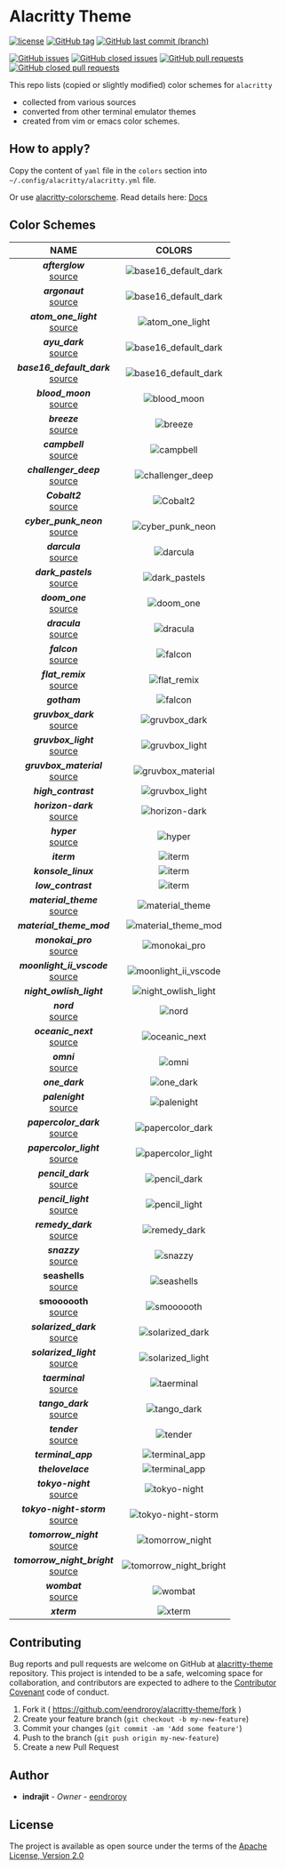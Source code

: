 # Alacritty Theme

[![license](https://img.shields.io/github/license/eendroroy/alacritty-theme.svg)](https://github.com/eendroroy/alacritty-theme/blob/master/LICENSE)
[![GitHub tag](https://img.shields.io/github/tag/eendroroy/alacritty-theme.svg)](https://github.com/eendroroy/alacritty-theme/tags)
[![GitHub last commit (branch)](https://img.shields.io/github/last-commit/eendroroy/alacritty-theme/master.svg)](https://github.com/eendroroy/alacritty-theme)

[![GitHub issues](https://img.shields.io/github/issues/eendroroy/alacritty-theme.svg)](https://github.com/eendroroy/alacritty-theme/issues)
[![GitHub closed issues](https://img.shields.io/github/issues-closed/eendroroy/alacritty-theme.svg)](https://github.com/eendroroy/alacritty-theme/issues?q=is%3Aissue+is%3Aclosed)
[![GitHub pull requests](https://img.shields.io/github/issues-pr/eendroroy/alacritty-theme.svg)](https://github.com/eendroroy/alacritty-theme/pulls)
[![GitHub closed pull requests](https://img.shields.io/github/issues-pr-closed/eendroroy/alacritty-theme.svg)](https://github.com/eendroroy/alacritty-theme/pulls?q=is%3Apr+is%3Aclosed)

This repo lists (copied or slightly modified) color schemes for `alacritty`

- collected from various sources
- converted from other terminal emulator themes
- created from vim or emacs color schemes.

## How to apply?

Copy the content of `yaml` file in the `colors` section into `~/.config/alacritty/alacritty.yml` file.

Or use [alacritty-colorscheme](https://github.com/toggle-corp/alacritty-colorscheme). Read details here: [Docs](https://github.com/toggle-corp/alacritty-colorscheme/blob/master/README.md)

## Color Schemes

|                                                                        NAME                                                                        |COLORS|
|:--------------------------------------------------------------------------------------------------------------------------------------------------:|:---:|
|                                    **_afterglow_**<br>[source](https://github.com/YabataDesign/afterglow-theme)                                    |![base16_default_dark](images/afterglow.png)|
|                                      **_argonaut_**<br>[source](https://github.com/pwaleczek/Argonaut-theme)                                       |![base16_default_dark](images/argonaut.png)|
|                   **_atom_one_light_**<br>[source](https://github.com/dexpota/kitty-themes/blob/master/themes/AtomOneLight.conf)                   |![atom_one_light](images/atom_one_light.png)|
|                                        **_ayu_dark_**<br>[source](https://github.com/ayu-theme/ayu-colors)                                         |![base16_default_dark](images/ayu_dark.png)|
|                                   **_base16_default_dark_**<br>[source](https://github.com/chriskempson/base16)                                    |![base16_default_dark](images/base16_default_dark.png)|
|                                          **_blood_moon_**<br>[source](https://github.com/dguo/blood-moon)                                          |![blood_moon](images/blood_moon.png)|
|                                              **_breeze_**<br>[source](https://github.com/KDE/breeze)                                               |![breeze](images/breeze.png)|
|              **_campbell_**<br>[source](https://blogs.msdn.microsoft.com/commandline/2017/08/02/updating-the-windows-console-colors)               |![campbell](images/campbell.png)|
|                               **_challenger_deep_**<br>[source](https://github.com/challenger-deep-theme/alacritty)                                |![challenger_deep](images/challenger_deep.png)|
|                                  **_Cobalt2_**<br>[source](https://github.com/wesbos/cobalt2/tree/master/Cobalt2)                                  |![Cobalt2](images/Cobalt2.png)|
|                                  **_cyber_punk_neon_**<br>[source](https://github.com/Roboron3042/Cyberpunk-Neon)                                  |![cyber_punk_neon](images/cyber_punk_neon.png)|
|                                                **_darcula_**<br>[source](https://draculatheme.com)                                                 |![darcula](images/darcula.png)|
|         **_dark_pastels_**<br>[source](https://invent.kde.org/utilities/konsole/-/blob/master/data/color-schemes/DarkPastels.colorscheme)          |![dark_pastels](images/dark_pastels.png)|
|                                     **_doom_one_**<br>[source](https://github.com/hlissner/emacs-doom-themes)                                      |![doom_one](images/doom_one.png)|
|                                                **_dracula_**<br>[source](https://draculatheme.com)                                                 |![dracula](images/dracula.png)|
|                                            **_falcon_**<br>[source](https://github.com/fenetikm/falcon)                                            |![falcon](images/falcon.png)|
|                          **_flat_remix_**<br>[source](https://github.com/Mayccoll/Gogh/blob/master/themes/flat-remix.sh)                           |![flat_remix](images/flat_remix.png)|
|                                                                    **_gotham_**                                                                    |![falcon](images/gotham.png)|
|                                         **_gruvbox_dark_**<br>[source](https://github.com/morhetz/gruvbox)                                         |![gruvbox_dark](images/gruvbox_dark.png)|
|                                        **_gruvbox_light_**<br>[source](https://github.com/morhetz/gruvbox)                                         |![gruvbox_light](images/gruvbox_light.png)|
|                                  **_gruvbox_material_**<br>[source](https://github.com/sainnhe/gruvbox-material)                                   |![gruvbox_material](images/gruvbox_material.png)|
|                                                                **_high_contrast_**                                                                 |![gruvbox_light](images/high_contrast.png)|
|                                  **_horizon-dark_**<br>[source](https://github.com/jolaleye/horizon-theme-vscode)                                  |![horizon-dark](images/horizon-dark.png)|
|                                                     **_hyper_**<br>[source](https://hyper.is)                                                      |![hyper](images/hyper.png)|
|                                                                    **_iterm_**                                                                     |![iterm](images/iterm.png)|
|                                                                **_konsole_linux_**                                                                 |![iterm](images/konsole_linux.png)|
|                                                                 **_low_contrast_**                                                                 |![iterm](images/low_contrast.png)|
|                                  **_material_theme_**<br>[source](https://github.com/equinusocio/material-theme)                                   |![material_theme](images/material_theme.png)|
|                                                              **_material_theme_mod_**                                                              |![material_theme_mod](images/material_theme_mod.png)|
|                              **_monokai_pro_**<br>[source](https://gist.github.com/AlphaTechnolog/d1d5f6557f77f71519cb5713268da7dd)                |![monokai_pro](images/monokai_pro.png)|
|                              **_moonlight_ii_vscode_**<br>[source](https://github.com/atomiks/moonlight-vscode-theme)                              |![moonlight_ii_vscode](images/moonlight_ii_vscode.png)|
|                                                              **_night_owlish_light_**                                                              |![night_owlish_light](images/night_owlish_light.png)|
|                                          **_nord_**<br>[source](https://github.com/arcticicestudio/nord)                                           |![nord](images/nord.png)|
|                              **_oceanic_next_**<br>[source](https://github.com/voronianski/oceanic-next-color-scheme)                              |![oceanic_next](images/oceanic_next.png)|
|                                         **_omni_**<br>[source](https://github.com/Mdsp9070/alacritty-omni)                                         |![omni](images/omni.png)|
|                                                                   **_one_dark_**                                                                   |![one_dark](images/one_dark.png)|
|                                   **_palenight_**<br>[source](https://github.com/JonathanSpeek/palenight-iterm2)                                   |![palenight](images/palenight.png)|s
|              **_papercolor_dark_**<br>[source](https://github.com/NLKNguyen/papercolor-theme/blob/master/colors/PaperColor.vim#L126)               |![papercolor_dark](images/papercolor_dark.png)|
|              **_papercolor_light_**<br>[source](https://github.com/NLKNguyen/papercolor-theme/blob/master/colors/PaperColor.vim#L36)               |![papercolor_light](images/papercolor_light.png)|
|                                    **_pencil_dark_**<br>[source](https://github.com/mattly/iterm-colors-pencil)                                    |![pencil_dark](images/pencil_dark.png)|
|                                   **_pencil_light_**<br>[source](https://github.com/mattly/iterm-colors-pencil)                                    |![pencil_light](images/pencil_light.png)|
|                                   **_remedy_dark_**<br>[source](https://github.com/robertrossmann/vscode-remedy)                                   |![remedy_dark](images/remedy_dark.png)|
|                                       **_snazzy_**<br>[source](https://github.com/sindresorhus/hyper-snazzy)                                       |![snazzy](images/snazzy.png)|
|          **seashells**<br>[source](https://raw.githubusercontent.com/mbadolato/iTerm2-Color-Schemes/master/schemes/SeaShells.itermcolors)          |![seashells](images/seashells.png)|
| **smoooooth**<br>[source](https://github.com/gnachman/iTerm2/blob/33945e63ad48ed80d6cc1adf7cbeb663217652d2/plists/ColorPresets.plist#L4345-L4685)  |![smoooooth](images/smoooooth.png)|
|                                       **_solarized_dark_**<br>[source](http://ethanschoonover.com/solarized)                                       |![solarized_dark](images/solarized_dark.png)|
|                                      **_solarized_light_**<br>[source](http://ethanschoonover.com/solarized)                                       |![solarized_light](images/solarized_light.png)|
|                                     **_taerminal_**<br>[source](https://github.com/cozywigwam/iterm-taerminal)                                     |![taerminal](images/taerminal.png)|
|   **_tango_dark_**<br>[source](https://github.com/GNOME/gnome-terminal/blob/18939a24d21d6b7c6edd57a00a3a8a48f3aecec5/src/profile-editor.c#L213)    |![tango_dark](images/tango_dark.png)|
|                                      **_tender_**<br>[source](https://github.com/huyvohcmc/tender-alacritty)                                       |![tender](images/tender.png)|
|                                                                 **_terminal_app_**                                                                 |![terminal_app](images/terminal_app.png)|
|                                                                 **_thelovelace_**                                                                  |![terminal_app](images/thelovelace.png)|
|                              **_tokyo-night_**<br>[source](https://github.com/zatchheems/tokyo-night-alacritty-theme)                              |![tokyo-night](images/tokyo-night.png)|
|                           **_tokyo-night-storm_**<br>[source](https://github.com/zatchheems/tokyo-night-alacritty-theme)                           |![tokyo-night-storm](images/tokyo-night-storm.png)|
|                                  **_tomorrow_night_**<br>[source](https://github.com/ChrisKempson/Tomorrow-Theme)                                  |![tomorrow_night](images/tomorrow_night.png)|
|                              **_tomorrow_night_bright_**<br>[source](https://github.com/ChrisKempson/Tomorrow-Theme)                               |![tomorrow_night_bright](images/tomorrow_night_bright.png)|
|                                         **_wombat_**<br>[source](https://github.com/djoyner/iTerm2-wombat)                                         |![wombat](images/wombat.png)|
|                                                                    **_xterm_**                                                                     |![xterm](images/xterm.png)|


## Contributing

Bug reports and pull requests are welcome on GitHub at [alacritty-theme](https://github.com/eendroroy/alacritty-theme)
repository. This project is intended to be a safe, welcoming space for collaboration, and contributors are expected to
adhere to the [Contributor Covenant](http://contributor-covenant.org) code of conduct.

  1. Fork it ( https://github.com/eendroroy/alacritty-theme/fork )
  1. Create your feature branch (`git checkout -b my-new-feature`)
  1. Commit your changes (`git commit -am 'Add some feature'`)
  1. Push to the branch (`git push origin my-new-feature`)
  1. Create a new Pull Request

## Author

* **indrajit** - *Owner* - [eendroroy](https://github.com/eendroroy)

## License

The project is available as open source under the terms of the [Apache License, Version 2.0](LICENSE)
